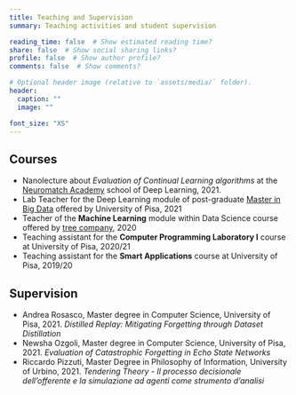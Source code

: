 ```yaml
---
title: Teaching and Supervision
summary: Teaching activities and student supervision

reading_time: false  # Show estimated reading time?
share: false  # Show social sharing links?
profile: false  # Show author profile?
comments: false  # Show comments?

# Optional header image (relative to `assets/media/` folder).
header:
  caption: ""
  image: ""

font_size: "XS"
---
```


## Courses
* Nanolecture about *Evaluation of Continual Learning algorithms* at the [Neuromatch Academy](https://academy.neuromatch.io/) school of Deep Learning, 2021.
* Lab Teacher for the Deep Learning module of post-graduate [Master in Big Data](https://www.masterbigdata.it/en) offered by University of Pisa, 2021
* Teacher of the **Machine Learning** module within Data Science course offered by [tree company](https://tree.it/corso-data-science-machine-learning/), 2020
* Teaching assistant for the **Computer Programming Laboratory I** course at University of Pisa, 2020/21
* Teaching assistant for the **Smart Applications** course at University of Pisa, 2019/20


## Supervision
* Andrea Rosasco, Master degree in Computer Science, University of Pisa, 2021.
*Distilled Replay: Mitigating Forgetting through Dataset Distillation*
* Newsha Ozgoli, Master degree in Computer Science, University of Pisa, 2021.
*Evaluation of Catastrophic Forgetting in Echo State Networks*
* Riccardo Pizzuti, Master Degree in Philosophy of Information, University of Urbino, 2021.
*Tendering Theory - Il processo decisionale dell’offerente e la simulazione ad agenti come strumento d’analisi*